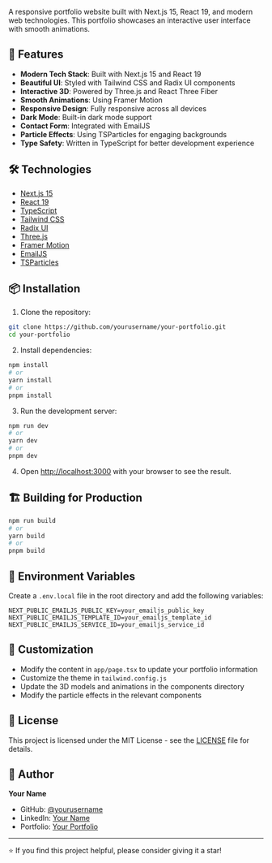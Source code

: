 
A responsive portfolio website built with Next.js 15, React 19, and modern web technologies. This portfolio showcases an interactive user interface with smooth animations.

## 🚀 Features

- **Modern Tech Stack**: Built with Next.js 15 and React 19
- **Beautiful UI**: Styled with Tailwind CSS and Radix UI components
- **Interactive 3D**: Powered by Three.js and React Three Fiber
- **Smooth Animations**: Using Framer Motion
- **Responsive Design**: Fully responsive across all devices
- **Dark Mode**: Built-in dark mode support
- **Contact Form**: Integrated with EmailJS
- **Particle Effects**: Using TSParticles for engaging backgrounds
- **Type Safety**: Written in TypeScript for better development experience

## 🛠️ Technologies

- [Next.js 15](https://nextjs.org/)
- [React 19](https://react.dev/)
- [TypeScript](https://www.typescriptlang.org/)
- [Tailwind CSS](https://tailwindcss.com/)
- [Radix UI](https://www.radix-ui.com/)
- [Three.js](https://threejs.org/)
- [Framer Motion](https://www.framer.com/motion/)
- [EmailJS](https://www.emailjs.com/)
- [TSParticles](https://particles.js.org/)

## 📦 Installation

1. Clone the repository:
```bash
git clone https://github.com/yourusername/your-portfolio.git
cd your-portfolio
```

2. Install dependencies:
```bash
npm install
# or
yarn install
# or
pnpm install
```

3. Run the development server:
```bash
npm run dev
# or
yarn dev
# or
pnpm dev
```

4. Open [http://localhost:3000](http://localhost:3000) with your browser to see the result.

## 🏗️ Building for Production

```bash
npm run build
# or
yarn build
# or
pnpm build
```

## 📝 Environment Variables

Create a `.env.local` file in the root directory and add the following variables:

```env
NEXT_PUBLIC_EMAILJS_PUBLIC_KEY=your_emailjs_public_key
NEXT_PUBLIC_EMAILJS_TEMPLATE_ID=your_emailjs_template_id
NEXT_PUBLIC_EMAILJS_SERVICE_ID=your_emailjs_service_id
```

## 🎨 Customization

- Modify the content in `app/page.tsx` to update your portfolio information
- Customize the theme in `tailwind.config.js`
- Update the 3D models and animations in the components directory
- Modify the particle effects in the relevant components

## 📄 License

This project is licensed under the MIT License - see the [LICENSE](LICENSE) file for details.

## 👤 Author

**Your Name**
- GitHub: [@yourusername](https://github.com/yourusername)
- LinkedIn: [Your Name](https://linkedin.com/in/yourprofile)
- Portfolio: [Your Portfolio](https://portfolio-website-lime-two-16.vercel.app)

---

⭐️ If you find this project helpful, please consider giving it a star!
